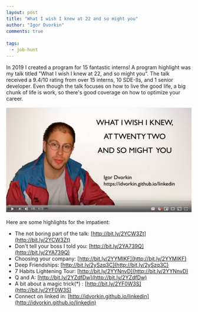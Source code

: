 ```yaml
---
layout: post
title: "What I wish I knew at 22 and so might you"
author: "Igor Dvorkin"
comments: true

tags:
  - job-hunt
---
```


In 2019 I created a program for 15 fantastic interns!  A program highlight was my talk titled "What I wish I knew at 22, and so might you". The talk received a 9.4/10 rating from over 15 interns, 10 SDE-IIs, and 1 senior developer. Even though the talk focuses on how to live the good life, a big chunk of life is work, so there's good coverage on how to optimize your career.


[![The Full Video](/images/what-i-wish-i-knew.png)](https://www.youtube.com/watch?v=ffU-Z44Yc6c)

Here are some highlights for the impatient:

* The not boring part of the talk: [http://bit.ly/2YCW3Zt](http://bit.ly/2YCW3Zt)
* Don't tell your boss I told you: [http://bit.ly/2YA739Q](http://bit.ly/2YA739Q)
* Choosing your company: [http://bit.ly/2YYMIKF](http://bit.ly/2YYMIKF)
* Deep Friendships: [http://bit.ly/2ySzq3C](http://bit.ly/2ySzq3C)
* 7 Habits Lightening Tour: [http://bit.ly/2YYNnvD](http://bit.ly/2YYNnvD)
* Q and A: [http://bit.ly/2YZdfDw](http://bit.ly/2YZdfDw)
* A bit about a magic trick(*) : [http://bit.ly/2YF0W3S](http://bit.ly/2YF0W3S)
* Connect on linked in: [http://idvorkin.github.io/linkedin](http://idvorkin.github.io/linkedin)

